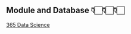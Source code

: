 ## Module and Database 👇🏻👇🏻👇🏻
[365 Data Science](https://learn.365datascience.com/courses/preview/sql-tableau/)
